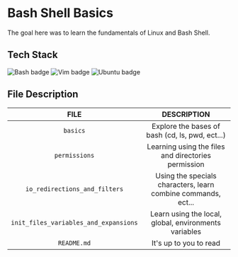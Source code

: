 # Bash Shell Basics

The goal here was to learn the fundamentals of Linux and Bash Shell.

## Tech Stack

<img src="https://img.shields.io/badge/Bash-333942?logo=gnubash&logoColor=#4EAA25&style=for-the-badge" alt="Bash badge">  <img src="https://img.shields.io/badge/VIM-333942?logo=vim&logoColor=#019733style=for-the-badge" alt="Vim badge">  <img src="https://img.shields.io/badge/UBUNTU-333942?logo=ubuntu&logoColor=#E95420style=for-the-badge" alt="Ubuntu badge">

## File Description


FILE |  DESCRIPTION
 :---: | :---:
`basics` | Explore the bases of bash (cd, ls, pwd, ect...)
`permissions` | Learning using the files and directories permission
`io_redirections_and_filters` | Using the specials characters, learn combine commands, ect...
`init_files_variables_and_expansions` | Learn using the local, global, environments variables
`README.md` | It's up to you to read
